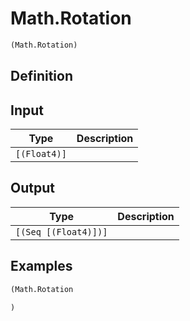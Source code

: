 # Math.Rotation

```clojure
(Math.Rotation)
```

## Definition


## Input
| Type | Description |
|------|-------------|
| `[(Float4)]` |  |


## Output
| Type | Description |
|------|-------------|
| `[(Seq [(Float4)])]` |  |


## Examples

```clojure
(Math.Rotation

)
```
